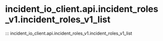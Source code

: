 # incident_io_client.api.incident_roles_v1.incident_roles_v1_list

::: incident_io_client.api.incident_roles_v1.incident_roles_v1_list
